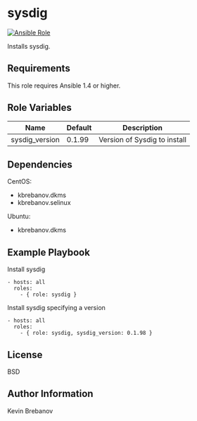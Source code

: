 sysdig
======

[![Ansible Role](https://img.shields.io/ansible/role/3292.svg)](https://galaxy.ansible.com/list#/roles/3292)

Installs sysdig.

Requirements
------------

This role requires Ansible 1.4 or higher.

Role Variables
--------------

| Name           | Default | Description                  |
|----------------|---------|------------------------------|
| sysdig_version | 0.1.99  | Version of Sysdig to install |

Dependencies
------------

CentOS:
  - kbrebanov.dkms
  - kbrebanov.selinux

Ubuntu:
  - kbrebanov.dkms

Example Playbook
----------------

Install sysdig
```
- hosts: all
  roles:
    - { role: sysdig }
```

Install sysdig specifying a version
```
- hosts: all
  roles:
    - { role: sysdig, sysdig_version: 0.1.98 }
```

License
-------

BSD

Author Information
------------------

Kevin Brebanov
